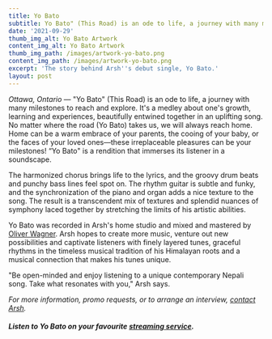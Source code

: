 ```yaml
---
title: Yo Bato
subtitle: Yo Bato" (This Road) is an ode to life, a journey with many milestones to reach and explore. It's a medley about one's growth, learning and experiences, beautifully entwined together in an uplifting song. No matter where the road (Yo Bato) takes us, we will always reach home. Home can be a warm embrace of your parents, the cooing of your baby, or the faces of your loved ones—these irreplaceable pleasures can be your milestones! 
date: '2021-09-29'
thumb_img_alt: Yo Bato Artwork
content_img_alt: Yo Bato Artwork
thumb_img_path: /images/artwork-yo-bato.png
content_img_path: /images/artwork-yo-bato.png
excerpt: 'The story behind Arsh''s debut single, Yo Bato.'
layout: post
---
```

*Ottawa, Ontario* — "Yo Bato" (This Road) is an ode to life, a journey with many milestones to reach and explore. It's a medley about one's growth, learning and experiences, beautifully entwined together in an uplifting song. No matter where the road (Yo Bato) takes us, we will always reach home. Home can be a warm embrace of your parents, the cooing of your baby, or the faces of your loved ones—these irreplaceable pleasures can be your milestones! “Yo Bato" is a rendition that immerses its listener in a soundscape.

The harmonized chorus brings life to the lyrics, and the groovy drum beats and punchy bass lines feel spot on. The rhythm guitar is subtle and funky, and the synchronization of the piano and organ adds a nice texture to the song. The result is a transcendent mix of textures and splendid nuances of symphony laced together by stretching the limits of his artistic abilities.

Yo Bato was recorded in Arsh's home studio and mixed and mastered by [Oliver Wagner](https://www.facebook.com/soundtheorylab). Arsh hopes to create more music, venture out new possibilities and captivate listeners with finely layered tunes, graceful rhythms in the timeless musical tradition of his Himalayan roots and a musical connection that makes his tunes unique.

"Be open-minded and enjoy listening to a unique contemporary Nepali song. Take what resonates with you," Arsh says.

*For more information, promo requests, or to arrange an interview, *[*contact Arsh*](/contact)*.*

##### Listen to Yo Bato on your favourite [streaming service](https://distrokid.com/hyperfollow/arshrai/yo-bato).
